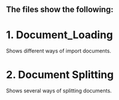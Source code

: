 ## The files show the following:

# 1. Document_Loading 
Shows different ways of import  documents.
# 2. Document Splitting
Shows several ways of splitting documents.

